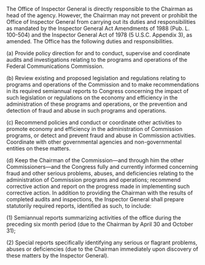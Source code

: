 The Office of Inspector General is directly responsible to the Chairman as head of the agency. However, the Chairman may not prevent or prohibit the Office of Inspector General from carrying out its duties and responsibilities as mandated by the Inspector General Act Amendments of 1988 (Pub. L. 100-504) and the Inspector General Act of 1978 (5 U.S.C. Appendix 3), as amended. The Office has the following duties and responsibilities.

(a) Provide policy direction for and to conduct, supervise and coordinate audits and investigations relating to the programs and operations of the Federal Communications Commission.

(b) Review existing and proposed legislation and regulations relating to programs and operations of the Commission and to make recommendations in its required semiannual reports to Congress concerning the impact of such legislation or regulations on the economy and efficiency in the administration of these programs and operations, or the prevention and detection of fraud and abuse in such programs and operations.

(c) Recommend policies and conduct or coordinate other activities to promote economy and efficiency in the administration of Commission programs, or detect and prevent fraud and abuse in Commission activities. Coordinate with other governmental agencies and non-governmental entities on these matters.

(d) Keep the Chairman of the Commission—and through him the other Commissioners—and the Congress fully and currently informed concerning fraud and other serious problems, abuses, and deficiencies relating to the administration of Commission programs and operations; recommend corrective action and report on the progress made in implementing such corrective action. In addition to providing the Chairman with the results of completed audits and inspections, the Inspector General shall prepare statutorily required reports, identified as such, to include:

(1) Semiannual reports summarizing activities of the office during the preceding six month period (due to the Chairman by April 30 and October 31);

(2) Special reports specifically identifying any serious or flagrant problems, abuses or deficiencies (due to the Chairman immediately upon discovery of these matters by the Inspector General).

